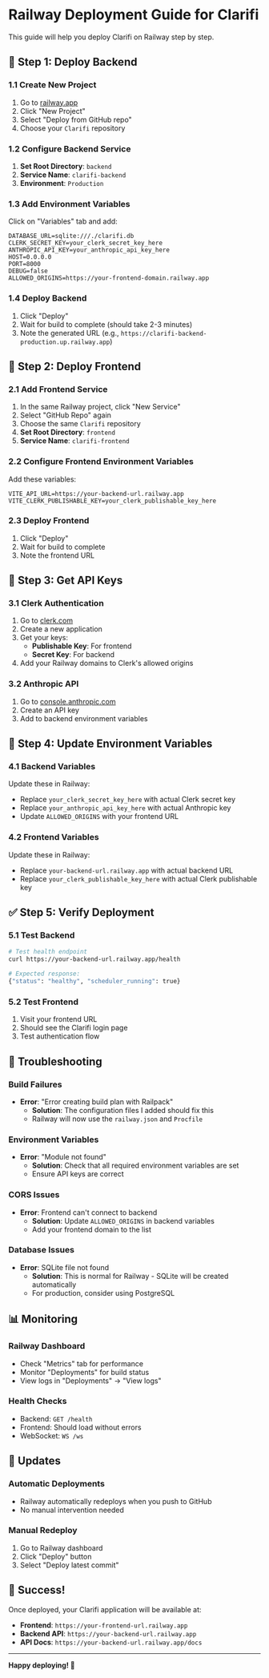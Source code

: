 # Railway Deployment Guide for Clarifi

This guide will help you deploy Clarifi on Railway step by step.

## 🚀 Step 1: Deploy Backend

### 1.1 Create New Project
1. Go to [railway.app](https://railway.app)
2. Click "New Project"
3. Select "Deploy from GitHub repo"
4. Choose your `Clarifi` repository

### 1.2 Configure Backend Service
1. **Set Root Directory**: `backend`
2. **Service Name**: `clarifi-backend`
3. **Environment**: `Production`

### 1.3 Add Environment Variables
Click on "Variables" tab and add:

```env
DATABASE_URL=sqlite:///./clarifi.db
CLERK_SECRET_KEY=your_clerk_secret_key_here
ANTHROPIC_API_KEY=your_anthropic_api_key_here
HOST=0.0.0.0
PORT=8000
DEBUG=false
ALLOWED_ORIGINS=https://your-frontend-domain.railway.app
```

### 1.4 Deploy Backend
1. Click "Deploy"
2. Wait for build to complete (should take 2-3 minutes)
3. Note the generated URL (e.g., `https://clarifi-backend-production.up.railway.app`)

## 🚀 Step 2: Deploy Frontend

### 2.1 Add Frontend Service
1. In the same Railway project, click "New Service"
2. Select "GitHub Repo" again
3. Choose the same `Clarifi` repository
4. **Set Root Directory**: `frontend`
5. **Service Name**: `clarifi-frontend`

### 2.2 Configure Frontend Environment Variables
Add these variables:

```env
VITE_API_URL=https://your-backend-url.railway.app
VITE_CLERK_PUBLISHABLE_KEY=your_clerk_publishable_key_here
```

### 2.3 Deploy Frontend
1. Click "Deploy"
2. Wait for build to complete
3. Note the frontend URL

## 🔑 Step 3: Get API Keys

### 3.1 Clerk Authentication
1. Go to [clerk.com](https://clerk.com)
2. Create a new application
3. Get your keys:
   - **Publishable Key**: For frontend
   - **Secret Key**: For backend
4. Add your Railway domains to Clerk's allowed origins

### 3.2 Anthropic API
1. Go to [console.anthropic.com](https://console.anthropic.com)
2. Create an API key
3. Add to backend environment variables

## 🔧 Step 4: Update Environment Variables

### 4.1 Backend Variables
Update these in Railway:
- Replace `your_clerk_secret_key_here` with actual Clerk secret key
- Replace `your_anthropic_api_key_here` with actual Anthropic key
- Update `ALLOWED_ORIGINS` with your frontend URL

### 4.2 Frontend Variables
Update these in Railway:
- Replace `your-backend-url.railway.app` with actual backend URL
- Replace `your_clerk_publishable_key_here` with actual Clerk publishable key

## ✅ Step 5: Verify Deployment

### 5.1 Test Backend
```bash
# Test health endpoint
curl https://your-backend-url.railway.app/health

# Expected response:
{"status": "healthy", "scheduler_running": true}
```

### 5.2 Test Frontend
1. Visit your frontend URL
2. Should see the Clarifi login page
3. Test authentication flow

## 🐛 Troubleshooting

### Build Failures
- **Error**: "Error creating build plan with Railpack"
  - **Solution**: The configuration files I added should fix this
  - Railway will now use the `railway.json` and `Procfile`

### Environment Variables
- **Error**: "Module not found"
  - **Solution**: Check that all required environment variables are set
  - Ensure API keys are correct

### CORS Issues
- **Error**: Frontend can't connect to backend
  - **Solution**: Update `ALLOWED_ORIGINS` in backend variables
  - Add your frontend domain to the list

### Database Issues
- **Error**: SQLite file not found
  - **Solution**: This is normal for Railway - SQLite will be created automatically
  - For production, consider using PostgreSQL

## 📊 Monitoring

### Railway Dashboard
- Check "Metrics" tab for performance
- Monitor "Deployments" for build status
- View logs in "Deployments" → "View logs"

### Health Checks
- Backend: `GET /health`
- Frontend: Should load without errors
- WebSocket: `WS /ws`

## 🔄 Updates

### Automatic Deployments
- Railway automatically redeploys when you push to GitHub
- No manual intervention needed

### Manual Redeploy
1. Go to Railway dashboard
2. Click "Deploy" button
3. Select "Deploy latest commit"

## 🎉 Success!

Once deployed, your Clarifi application will be available at:
- **Frontend**: `https://your-frontend-url.railway.app`
- **Backend API**: `https://your-backend-url.railway.app`
- **API Docs**: `https://your-backend-url.railway.app/docs`

---

**Happy deploying! 🚀** 
